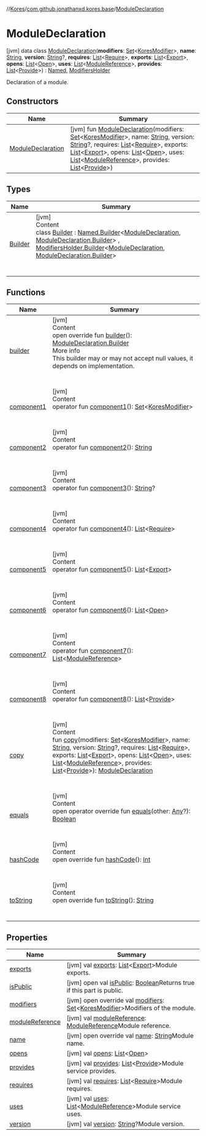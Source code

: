 //[Kores](../../index.md)/[com.github.jonathanxd.kores.base](../index.md)/[ModuleDeclaration](index.md)



# ModuleDeclaration  
 [jvm] data class [ModuleDeclaration](index.md)(**modifiers**: [Set](https://kotlinlang.org/api/latest/jvm/stdlib/kotlin.collections/-set/index.html)<[KoresModifier](../-kores-modifier/index.md)>, **name**: [String](https://kotlinlang.org/api/latest/jvm/stdlib/kotlin/-string/index.html), **version**: [String](https://kotlinlang.org/api/latest/jvm/stdlib/kotlin/-string/index.html)?, **requires**: [List](https://kotlinlang.org/api/latest/jvm/stdlib/kotlin.collections/-list/index.html)<[Require](../-require/index.md)>, **exports**: [List](https://kotlinlang.org/api/latest/jvm/stdlib/kotlin.collections/-list/index.html)<[Export](../-export/index.md)>, **opens**: [List](https://kotlinlang.org/api/latest/jvm/stdlib/kotlin.collections/-list/index.html)<[Open](../-open/index.md)>, **uses**: [List](https://kotlinlang.org/api/latest/jvm/stdlib/kotlin.collections/-list/index.html)<[ModuleReference](../-module-reference/index.md)>, **provides**: [List](https://kotlinlang.org/api/latest/jvm/stdlib/kotlin.collections/-list/index.html)<[Provide](../-provide/index.md)>) : [Named](../-named/index.md), [ModifiersHolder](../-modifiers-holder/index.md)

Declaration of a module.

   


## Constructors  
  
|  Name|  Summary| 
|---|---|
| <a name="com.github.jonathanxd.kores.base/ModuleDeclaration/ModuleDeclaration/#kotlin.collections.Set[com.github.jonathanxd.kores.base.KoresModifier]#kotlin.String#kotlin.String?#kotlin.collections.List[com.github.jonathanxd.kores.base.Require]#kotlin.collections.List[com.github.jonathanxd.kores.base.Export]#kotlin.collections.List[com.github.jonathanxd.kores.base.Open]#kotlin.collections.List[com.github.jonathanxd.kores.base.ModuleReference]#kotlin.collections.List[com.github.jonathanxd.kores.base.Provide]/PointingToDeclaration/"></a>[ModuleDeclaration](-module-declaration.md)| <a name="com.github.jonathanxd.kores.base/ModuleDeclaration/ModuleDeclaration/#kotlin.collections.Set[com.github.jonathanxd.kores.base.KoresModifier]#kotlin.String#kotlin.String?#kotlin.collections.List[com.github.jonathanxd.kores.base.Require]#kotlin.collections.List[com.github.jonathanxd.kores.base.Export]#kotlin.collections.List[com.github.jonathanxd.kores.base.Open]#kotlin.collections.List[com.github.jonathanxd.kores.base.ModuleReference]#kotlin.collections.List[com.github.jonathanxd.kores.base.Provide]/PointingToDeclaration/"></a> [jvm] fun [ModuleDeclaration](-module-declaration.md)(modifiers: [Set](https://kotlinlang.org/api/latest/jvm/stdlib/kotlin.collections/-set/index.html)<[KoresModifier](../-kores-modifier/index.md)>, name: [String](https://kotlinlang.org/api/latest/jvm/stdlib/kotlin/-string/index.html), version: [String](https://kotlinlang.org/api/latest/jvm/stdlib/kotlin/-string/index.html)?, requires: [List](https://kotlinlang.org/api/latest/jvm/stdlib/kotlin.collections/-list/index.html)<[Require](../-require/index.md)>, exports: [List](https://kotlinlang.org/api/latest/jvm/stdlib/kotlin.collections/-list/index.html)<[Export](../-export/index.md)>, opens: [List](https://kotlinlang.org/api/latest/jvm/stdlib/kotlin.collections/-list/index.html)<[Open](../-open/index.md)>, uses: [List](https://kotlinlang.org/api/latest/jvm/stdlib/kotlin.collections/-list/index.html)<[ModuleReference](../-module-reference/index.md)>, provides: [List](https://kotlinlang.org/api/latest/jvm/stdlib/kotlin.collections/-list/index.html)<[Provide](../-provide/index.md)>)   <br>


## Types  
  
|  Name|  Summary| 
|---|---|
| <a name="com.github.jonathanxd.kores.base/ModuleDeclaration.Builder///PointingToDeclaration/"></a>[Builder](-builder/index.md)| <a name="com.github.jonathanxd.kores.base/ModuleDeclaration.Builder///PointingToDeclaration/"></a>[jvm]  <br>Content  <br>class [Builder](-builder/index.md) : [Named.Builder](../-named/-builder/index.md)<[ModuleDeclaration](index.md), [ModuleDeclaration.Builder](-builder/index.md)> , [ModifiersHolder.Builder](../-modifiers-holder/-builder/index.md)<[ModuleDeclaration](index.md), [ModuleDeclaration.Builder](-builder/index.md)>   <br><br><br>


## Functions  
  
|  Name|  Summary| 
|---|---|
| <a name="com.github.jonathanxd.kores.base/ModuleDeclaration/builder/#/PointingToDeclaration/"></a>[builder](builder.md)| <a name="com.github.jonathanxd.kores.base/ModuleDeclaration/builder/#/PointingToDeclaration/"></a>[jvm]  <br>Content  <br>open override fun [builder](builder.md)(): [ModuleDeclaration.Builder](-builder/index.md)  <br>More info  <br>This builder may or may not accept null values, it depends on implementation.  <br><br><br>
| <a name="com.github.jonathanxd.kores.base/ModuleDeclaration/component1/#/PointingToDeclaration/"></a>[component1](component1.md)| <a name="com.github.jonathanxd.kores.base/ModuleDeclaration/component1/#/PointingToDeclaration/"></a>[jvm]  <br>Content  <br>operator fun [component1](component1.md)(): [Set](https://kotlinlang.org/api/latest/jvm/stdlib/kotlin.collections/-set/index.html)<[KoresModifier](../-kores-modifier/index.md)>  <br><br><br>
| <a name="com.github.jonathanxd.kores.base/ModuleDeclaration/component2/#/PointingToDeclaration/"></a>[component2](component2.md)| <a name="com.github.jonathanxd.kores.base/ModuleDeclaration/component2/#/PointingToDeclaration/"></a>[jvm]  <br>Content  <br>operator fun [component2](component2.md)(): [String](https://kotlinlang.org/api/latest/jvm/stdlib/kotlin/-string/index.html)  <br><br><br>
| <a name="com.github.jonathanxd.kores.base/ModuleDeclaration/component3/#/PointingToDeclaration/"></a>[component3](component3.md)| <a name="com.github.jonathanxd.kores.base/ModuleDeclaration/component3/#/PointingToDeclaration/"></a>[jvm]  <br>Content  <br>operator fun [component3](component3.md)(): [String](https://kotlinlang.org/api/latest/jvm/stdlib/kotlin/-string/index.html)?  <br><br><br>
| <a name="com.github.jonathanxd.kores.base/ModuleDeclaration/component4/#/PointingToDeclaration/"></a>[component4](component4.md)| <a name="com.github.jonathanxd.kores.base/ModuleDeclaration/component4/#/PointingToDeclaration/"></a>[jvm]  <br>Content  <br>operator fun [component4](component4.md)(): [List](https://kotlinlang.org/api/latest/jvm/stdlib/kotlin.collections/-list/index.html)<[Require](../-require/index.md)>  <br><br><br>
| <a name="com.github.jonathanxd.kores.base/ModuleDeclaration/component5/#/PointingToDeclaration/"></a>[component5](component5.md)| <a name="com.github.jonathanxd.kores.base/ModuleDeclaration/component5/#/PointingToDeclaration/"></a>[jvm]  <br>Content  <br>operator fun [component5](component5.md)(): [List](https://kotlinlang.org/api/latest/jvm/stdlib/kotlin.collections/-list/index.html)<[Export](../-export/index.md)>  <br><br><br>
| <a name="com.github.jonathanxd.kores.base/ModuleDeclaration/component6/#/PointingToDeclaration/"></a>[component6](component6.md)| <a name="com.github.jonathanxd.kores.base/ModuleDeclaration/component6/#/PointingToDeclaration/"></a>[jvm]  <br>Content  <br>operator fun [component6](component6.md)(): [List](https://kotlinlang.org/api/latest/jvm/stdlib/kotlin.collections/-list/index.html)<[Open](../-open/index.md)>  <br><br><br>
| <a name="com.github.jonathanxd.kores.base/ModuleDeclaration/component7/#/PointingToDeclaration/"></a>[component7](component7.md)| <a name="com.github.jonathanxd.kores.base/ModuleDeclaration/component7/#/PointingToDeclaration/"></a>[jvm]  <br>Content  <br>operator fun [component7](component7.md)(): [List](https://kotlinlang.org/api/latest/jvm/stdlib/kotlin.collections/-list/index.html)<[ModuleReference](../-module-reference/index.md)>  <br><br><br>
| <a name="com.github.jonathanxd.kores.base/ModuleDeclaration/component8/#/PointingToDeclaration/"></a>[component8](component8.md)| <a name="com.github.jonathanxd.kores.base/ModuleDeclaration/component8/#/PointingToDeclaration/"></a>[jvm]  <br>Content  <br>operator fun [component8](component8.md)(): [List](https://kotlinlang.org/api/latest/jvm/stdlib/kotlin.collections/-list/index.html)<[Provide](../-provide/index.md)>  <br><br><br>
| <a name="com.github.jonathanxd.kores.base/ModuleDeclaration/copy/#kotlin.collections.Set[com.github.jonathanxd.kores.base.KoresModifier]#kotlin.String#kotlin.String?#kotlin.collections.List[com.github.jonathanxd.kores.base.Require]#kotlin.collections.List[com.github.jonathanxd.kores.base.Export]#kotlin.collections.List[com.github.jonathanxd.kores.base.Open]#kotlin.collections.List[com.github.jonathanxd.kores.base.ModuleReference]#kotlin.collections.List[com.github.jonathanxd.kores.base.Provide]/PointingToDeclaration/"></a>[copy](copy.md)| <a name="com.github.jonathanxd.kores.base/ModuleDeclaration/copy/#kotlin.collections.Set[com.github.jonathanxd.kores.base.KoresModifier]#kotlin.String#kotlin.String?#kotlin.collections.List[com.github.jonathanxd.kores.base.Require]#kotlin.collections.List[com.github.jonathanxd.kores.base.Export]#kotlin.collections.List[com.github.jonathanxd.kores.base.Open]#kotlin.collections.List[com.github.jonathanxd.kores.base.ModuleReference]#kotlin.collections.List[com.github.jonathanxd.kores.base.Provide]/PointingToDeclaration/"></a>[jvm]  <br>Content  <br>fun [copy](copy.md)(modifiers: [Set](https://kotlinlang.org/api/latest/jvm/stdlib/kotlin.collections/-set/index.html)<[KoresModifier](../-kores-modifier/index.md)>, name: [String](https://kotlinlang.org/api/latest/jvm/stdlib/kotlin/-string/index.html), version: [String](https://kotlinlang.org/api/latest/jvm/stdlib/kotlin/-string/index.html)?, requires: [List](https://kotlinlang.org/api/latest/jvm/stdlib/kotlin.collections/-list/index.html)<[Require](../-require/index.md)>, exports: [List](https://kotlinlang.org/api/latest/jvm/stdlib/kotlin.collections/-list/index.html)<[Export](../-export/index.md)>, opens: [List](https://kotlinlang.org/api/latest/jvm/stdlib/kotlin.collections/-list/index.html)<[Open](../-open/index.md)>, uses: [List](https://kotlinlang.org/api/latest/jvm/stdlib/kotlin.collections/-list/index.html)<[ModuleReference](../-module-reference/index.md)>, provides: [List](https://kotlinlang.org/api/latest/jvm/stdlib/kotlin.collections/-list/index.html)<[Provide](../-provide/index.md)>): [ModuleDeclaration](index.md)  <br><br><br>
| <a name="kotlin/Any/equals/#kotlin.Any?/PointingToDeclaration/"></a>[equals](../../com.github.jonathanxd.kores.util/-simple-resolver/index.md#%5Bkotlin%2FAny%2Fequals%2F%23kotlin.Any%3F%2FPointingToDeclaration%2F%5D%2FFunctions%2F-427383591)| <a name="kotlin/Any/equals/#kotlin.Any?/PointingToDeclaration/"></a>[jvm]  <br>Content  <br>open operator override fun [equals](../../com.github.jonathanxd.kores.util/-simple-resolver/index.md#%5Bkotlin%2FAny%2Fequals%2F%23kotlin.Any%3F%2FPointingToDeclaration%2F%5D%2FFunctions%2F-427383591)(other: [Any](https://kotlinlang.org/api/latest/jvm/stdlib/kotlin/-any/index.html)?): [Boolean](https://kotlinlang.org/api/latest/jvm/stdlib/kotlin/-boolean/index.html)  <br><br><br>
| <a name="kotlin/Any/hashCode/#/PointingToDeclaration/"></a>[hashCode](../../com.github.jonathanxd.kores.util/-simple-resolver/index.md#%5Bkotlin%2FAny%2FhashCode%2F%23%2FPointingToDeclaration%2F%5D%2FFunctions%2F-427383591)| <a name="kotlin/Any/hashCode/#/PointingToDeclaration/"></a>[jvm]  <br>Content  <br>open override fun [hashCode](../../com.github.jonathanxd.kores.util/-simple-resolver/index.md#%5Bkotlin%2FAny%2FhashCode%2F%23%2FPointingToDeclaration%2F%5D%2FFunctions%2F-427383591)(): [Int](https://kotlinlang.org/api/latest/jvm/stdlib/kotlin/-int/index.html)  <br><br><br>
| <a name="kotlin/Any/toString/#/PointingToDeclaration/"></a>[toString](../../com.github.jonathanxd.kores.util/-simple-resolver/index.md#%5Bkotlin%2FAny%2FtoString%2F%23%2FPointingToDeclaration%2F%5D%2FFunctions%2F-427383591)| <a name="kotlin/Any/toString/#/PointingToDeclaration/"></a>[jvm]  <br>Content  <br>open override fun [toString](../../com.github.jonathanxd.kores.util/-simple-resolver/index.md#%5Bkotlin%2FAny%2FtoString%2F%23%2FPointingToDeclaration%2F%5D%2FFunctions%2F-427383591)(): [String](https://kotlinlang.org/api/latest/jvm/stdlib/kotlin/-string/index.html)  <br><br><br>


## Properties  
  
|  Name|  Summary| 
|---|---|
| <a name="com.github.jonathanxd.kores.base/ModuleDeclaration/exports/#/PointingToDeclaration/"></a>[exports](exports.md)| <a name="com.github.jonathanxd.kores.base/ModuleDeclaration/exports/#/PointingToDeclaration/"></a> [jvm] val [exports](exports.md): [List](https://kotlinlang.org/api/latest/jvm/stdlib/kotlin.collections/-list/index.html)<[Export](../-export/index.md)>Module exports.   <br>
| <a name="com.github.jonathanxd.kores.base/ModuleDeclaration/isPublic/#/PointingToDeclaration/"></a>[isPublic](index.md#%5Bcom.github.jonathanxd.kores.base%2FModuleDeclaration%2FisPublic%2F%23%2FPointingToDeclaration%2F%5D%2FProperties%2F-427383591)| <a name="com.github.jonathanxd.kores.base/ModuleDeclaration/isPublic/#/PointingToDeclaration/"></a> [jvm] open val [isPublic](index.md#%5Bcom.github.jonathanxd.kores.base%2FModuleDeclaration%2FisPublic%2F%23%2FPointingToDeclaration%2F%5D%2FProperties%2F-427383591): [Boolean](https://kotlinlang.org/api/latest/jvm/stdlib/kotlin/-boolean/index.html)Returns true if this part is public.   <br>
| <a name="com.github.jonathanxd.kores.base/ModuleDeclaration/modifiers/#/PointingToDeclaration/"></a>[modifiers](modifiers.md)| <a name="com.github.jonathanxd.kores.base/ModuleDeclaration/modifiers/#/PointingToDeclaration/"></a> [jvm] open override val [modifiers](modifiers.md): [Set](https://kotlinlang.org/api/latest/jvm/stdlib/kotlin.collections/-set/index.html)<[KoresModifier](../-kores-modifier/index.md)>Modifiers of the module.   <br>
| <a name="com.github.jonathanxd.kores.base/ModuleDeclaration/moduleReference/#/PointingToDeclaration/"></a>[moduleReference](module-reference.md)| <a name="com.github.jonathanxd.kores.base/ModuleDeclaration/moduleReference/#/PointingToDeclaration/"></a> [jvm] val [moduleReference](module-reference.md): [ModuleReference](../-module-reference/index.md)Module reference.   <br>
| <a name="com.github.jonathanxd.kores.base/ModuleDeclaration/name/#/PointingToDeclaration/"></a>[name](name.md)| <a name="com.github.jonathanxd.kores.base/ModuleDeclaration/name/#/PointingToDeclaration/"></a> [jvm] open override val [name](name.md): [String](https://kotlinlang.org/api/latest/jvm/stdlib/kotlin/-string/index.html)Module name.   <br>
| <a name="com.github.jonathanxd.kores.base/ModuleDeclaration/opens/#/PointingToDeclaration/"></a>[opens](opens.md)| <a name="com.github.jonathanxd.kores.base/ModuleDeclaration/opens/#/PointingToDeclaration/"></a> [jvm] val [opens](opens.md): [List](https://kotlinlang.org/api/latest/jvm/stdlib/kotlin.collections/-list/index.html)<[Open](../-open/index.md)>   <br>
| <a name="com.github.jonathanxd.kores.base/ModuleDeclaration/provides/#/PointingToDeclaration/"></a>[provides](provides.md)| <a name="com.github.jonathanxd.kores.base/ModuleDeclaration/provides/#/PointingToDeclaration/"></a> [jvm] val [provides](provides.md): [List](https://kotlinlang.org/api/latest/jvm/stdlib/kotlin.collections/-list/index.html)<[Provide](../-provide/index.md)>Module service provides.   <br>
| <a name="com.github.jonathanxd.kores.base/ModuleDeclaration/requires/#/PointingToDeclaration/"></a>[requires](requires.md)| <a name="com.github.jonathanxd.kores.base/ModuleDeclaration/requires/#/PointingToDeclaration/"></a> [jvm] val [requires](requires.md): [List](https://kotlinlang.org/api/latest/jvm/stdlib/kotlin.collections/-list/index.html)<[Require](../-require/index.md)>Module requires.   <br>
| <a name="com.github.jonathanxd.kores.base/ModuleDeclaration/uses/#/PointingToDeclaration/"></a>[uses](uses.md)| <a name="com.github.jonathanxd.kores.base/ModuleDeclaration/uses/#/PointingToDeclaration/"></a> [jvm] val [uses](uses.md): [List](https://kotlinlang.org/api/latest/jvm/stdlib/kotlin.collections/-list/index.html)<[ModuleReference](../-module-reference/index.md)>Module service uses.   <br>
| <a name="com.github.jonathanxd.kores.base/ModuleDeclaration/version/#/PointingToDeclaration/"></a>[version](version.md)| <a name="com.github.jonathanxd.kores.base/ModuleDeclaration/version/#/PointingToDeclaration/"></a> [jvm] val [version](version.md): [String](https://kotlinlang.org/api/latest/jvm/stdlib/kotlin/-string/index.html)?Module version.   <br>

